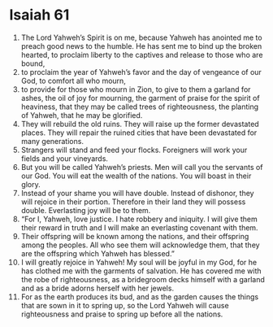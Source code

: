 ﻿
# Isaiah 61
1. The Lord Yahweh’s Spirit is on me, because Yahweh has anointed me to preach good news to the humble. He has sent me to bind up the broken hearted, to proclaim liberty to the captives and release to those who are bound, 
2. to proclaim the year of Yahweh’s favor and the day of vengeance of our God, to comfort all who mourn, 
3. to provide for those who mourn in Zion, to give to them a garland for ashes, the oil of joy for mourning, the garment of praise for the spirit of heaviness, that they may be called trees of righteousness, the planting of Yahweh, that he may be glorified. 
4. They will rebuild the old ruins. They will raise up the former devastated places. They will repair the ruined cities that have been devastated for many generations. 
5. Strangers will stand and feed your flocks. Foreigners will work your fields and your vineyards. 
6. But you will be called Yahweh’s priests. Men will call you the servants of our God. You will eat the wealth of the nations. You will boast in their glory. 
7. Instead of your shame you will have double. Instead of dishonor, they will rejoice in their portion. Therefore in their land they will possess double. Everlasting joy will be to them. 
8. “For I, Yahweh, love justice. I hate robbery and iniquity. I will give them their reward in truth and I will make an everlasting covenant with them. 
9. Their offspring will be known among the nations, and their offspring among the peoples. All who see them will acknowledge them, that they are the offspring which Yahweh has blessed.” 
10. I will greatly rejoice in Yahweh! My soul will be joyful in my God, for he has clothed me with the garments of salvation. He has covered me with the robe of righteousness, as a bridegroom decks himself with a garland and as a bride adorns herself with her jewels. 
11. For as the earth produces its bud, and as the garden causes the things that are sown in it to spring up, so the Lord Yahweh will cause righteousness and praise to spring up before all the nations. 
